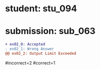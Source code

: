 # student: stu_094
# submission: sub_063

```diff
+ ex02_0: Accepted
- ex02_1: Wrong Answer
@@ ex02_2: Output Limit Exceeded
```
#incorrect=2
#correct=1
